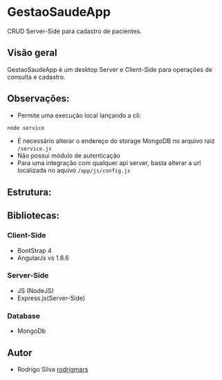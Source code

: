 GestaoSaudeApp
==============

CRUD Server-Side para cadastro de pacientes.

## Visão geral
GestaoSaudeApp é um desktop Server e Client-Side para operações de consulta e cadastro.


## Observações:
* Permite uma execução local lançando a cli:
```sh
node service
```
* É necessário alterar o endereço do storage MongoDB no arquivo raiz `/service.js`
* Não possui módulo de autenticação
* Para uma integração com qualquer api server, basta alterar a url localizada no aquivo `/app/js/config.js`

## Estrutura:

## Bibliotecas:

### Client-Side
* BootStrap 4
* AngularJs vs 1.6.6

### Server-Side
* JS (NodeJS)
* Express.js(Server-Side)

### Database
* MongoDb

## Autor
* Rodrigo Silva [rodrigmars](https://github.com/rodrigmars)
